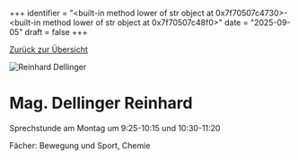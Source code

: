 
+++
identifier = "<built-in method lower of str object at 0x7f70507c4730>-<built-in method lower of str object at 0x7f70507c48f0>"
date = "2025-09-05"
draft = false
+++

 [Zurück zur Übersicht](/schule/lehrpersonal/)

<div class="row">
<div class="column">
<img src="/images/personal/Dellinger.jpg" alt="Reinhard Dellinger"> 
</div>
<div class="column">

# Mag. Dellinger Reinhard 

Sprechstunde am Montag um 9:25-10:15 und 10:30-11:20

Fächer: Bewegung und Sport,  Chemie















</div>
</div> 

